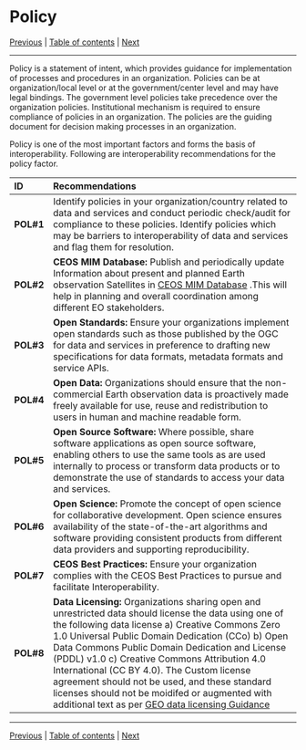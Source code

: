 # Policy

[Previous](Quality.md) | [Table of contents](README.md) | [Next](README.md)
***

Policy is a statement of intent, which provides guidance for implementation of processes and procedures in an organization. Policies can be at organization/local level or at the government/center level and may have legal bindings. The government level policies take precedence over the organization policies. Institutional mechanism is required to ensure compliance of policies in an organization. The policies are the guiding document for decision making processes in an organization.

Policy is one of the most important factors and forms the basis of interoperability. Following are interoperability recommendations for the policy factor.

| ID | Recommendations |
| :---- | :---- |
| **POL\#1**| Identify policies in your organization/country related to data and services and conduct periodic check/audit for compliance to these policies. Identify policies which may be barriers to interoperability of data and services and flag them for resolution. |
| **POL\#2** | **CEOS MIM Database:** Publish and periodically update Information about present and planned Earth observation Satellites in [CEOS MIM Database](https://ceos.org/mim-database) .This will help in planning and overall coordination among different EO stakeholders. |
| **POL\#3** | **Open Standards:** Ensure your organizations implement open standards such as those published by the OGC for data and services in preference to drafting new specifications for data formats, metadata formats and service APIs. |
| **POL\#4** | **Open Data:** Organizations should ensure that the non-commercial Earth observation data is proactively made freely available for use, reuse and redistribution to users in human and machine readable form. |
| **POL\#5** | **Open Source Software:** Where possible, share software applications as open source software, enabling others to use the same tools as are used internally to process or transform data products or to demonstrate the use of standards to access your data and services. |
| **POL\#6** | **Open Science:** Promote the concept of open science for collaborative development. Open science ensures availability of the state-of-the-art algorithms and software providing consistent products from different data providers and supporting reproducibility. |
| **POL\#7** | **CEOS Best Practices:** Ensure your organization complies with the CEOS Best Practices to pursue and facilitate Interoperability.  |
| **POL\#8** | **Data Licensing:** Organizations sharing open and unrestricted data should license the data using one of the following data license a) Creative Commons Zero 1.0 Universal Public Domain Dedication (CCo) b) Open Data Commons Public Domain Dedication and License (PDDL) v1.0 c) Creative Commons Attribution 4.0 International (CC BY 4.0). The Custom license agreement should not be used, and these standard licenses should not be moidifed or augmented with additional text as per [GEO data licensing Guidance](<https://gkhub.earthobservations.org/packages/p0zg8-02b56>)|

***
[Previous](Quality.md) | [Table of contents](README.md) | [Next](README.md)
